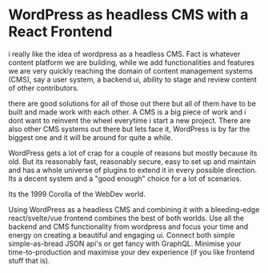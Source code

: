 # WordPress as headless CMS with a React Frontend

i really like the idea of wordpress as a headless CMS. Fact is whatever content platform we are building, while we add functionalities and features we are very quickly reaching the domain of content management systems (CMS), say a user system, a backend ui, ability to stage and review content of other contributors. 

there are good solutions for all of those out there but all of them have to be built and made work with each other. A CMS is a big piece of work and i dont want to reinvent the wheel everytime i start a new project. There are also other CMS systems out there but lets face it, WordPress is by far the biggest one and it will be around for quite a while.

WordPress gets a lot of crap for a couple of reasons but mostly because its old. But its reasonably fast, reasonably secure, easy to set up and maintain and has a whole universe of plugins to extend it in every possible direction. Its a decent system and a "good enough" choice for a lot of scenarios. 

Its the 1999 Corolla of the WebDev world. 

Using WordPress as a headless CMS and combining it with a bleeding-edge react/svelte/vue frontend combines the best of both worlds. Use all the backend and CMS functionality from wordpress and focus your time and energy on creating a beautiful and engaging ui. Connect both simple simple-as-bread JSON api's or get fancy with GraphQL. Minimise your time-to-production and maximise your dev experience (if you like frontend stuff that is).

